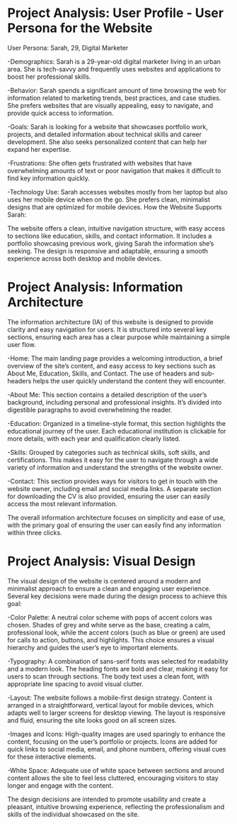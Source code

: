# **Project Analysis: User Profile - User Persona for the Website**

User Persona: Sarah, 29, Digital Marketer

-Demographics: Sarah is a 29-year-old digital marketer living in an urban area. She is tech-savvy and frequently uses websites and applications to boost her professional skills.

-Behavior: Sarah spends a significant amount of time browsing the web for information related to marketing trends, best practices, and case studies. She prefers websites that are visually appealing, easy to navigate, and provide quick access to information.

-Goals: Sarah is looking for a website that showcases portfolio work, projects, and detailed information about technical skills and career development. She also seeks personalized content that can help her expand her expertise.

-Frustrations: She often gets frustrated with websites that have overwhelming amounts of text or poor navigation that makes it difficult to find key information quickly.

-Technology Use: Sarah accesses websites mostly from her laptop but also uses her mobile device when on the go. She prefers clean, minimalist designs that are optimized for mobile devices.
How the Website Supports Sarah:

The website offers a clean, intuitive navigation structure, with easy access to sections like education, skills, and contact information.
It includes a portfolio showcasing previous work, giving Sarah the information she’s seeking.
The design is responsive and adaptable, ensuring a smooth experience across both desktop and mobile devices.


# **Project Analysis: Information Architecture**
The information architecture (IA) of this website is designed to provide clarity and easy navigation for users. It is structured into several key sections, ensuring each area has a clear purpose while maintaining a simple user flow.

-Home: The main landing page provides a welcoming introduction, a brief overview of the site’s content, and easy access to key sections such as About Me, Education, Skills, and Contact. The use of headers and sub-headers helps the user quickly understand the content they will encounter.

-About Me: This section contains a detailed description of the user’s background, including personal and professional insights. It’s divided into digestible paragraphs to avoid overwhelming the reader.

-Education: Organized in a timeline-style format, this section highlights the educational journey of the user. Each educational institution is clickable for more details, with each year and qualification clearly listed.

-Skills: Grouped by categories such as technical skills, soft skills, and certifications. This makes it easy for the user to navigate through a wide variety of information and understand the strengths of the website owner.

-Contact: This section provides ways for visitors to get in touch with the website owner, including email and social media links. A separate section for downloading the CV is also provided, ensuring the user can easily access the most relevant information.

The overall information architecture focuses on simplicity and ease of use, with the primary goal of ensuring the user can easily find any information within three clicks.


# **Project Analysis: Visual Design**

The visual design of the website is centered around a modern and minimalist approach to ensure a clean and engaging user experience. Several key decisions were made during the design process to achieve this goal:

-Color Palette: A neutral color scheme with pops of accent colors was chosen. Shades of grey and white serve as the base, creating a calm, professional look, while the accent colors (such as blue or green) are used for calls to action, buttons, and highlights. This choice ensures a visual hierarchy and guides the user’s eye to important elements.

-Typography: A combination of sans-serif fonts was selected for readability and a modern look. The heading fonts are bold and clear, making it easy for users to scan through sections. The body text uses a clean font, with appropriate line spacing to avoid visual clutter.

-Layout: The website follows a mobile-first design strategy. Content is arranged in a straightforward, vertical layout for mobile devices, which adapts well to larger screens for desktop viewing. The layout is responsive and fluid, ensuring the site looks good on all screen sizes.

-Images and Icons: High-quality images are used sparingly to enhance the content, focusing on the user’s portfolio or projects. Icons are added for quick links to social media, email, and phone numbers, offering visual cues for these interactive elements.

-White Space: Adequate use of white space between sections and around content allows the site to feel less cluttered, encouraging visitors to stay longer and engage with the content.

The design decisions are intended to promote usability and create a pleasant, intuitive browsing experience, reflecting the professionalism and skills of the individual showcased on the site.

